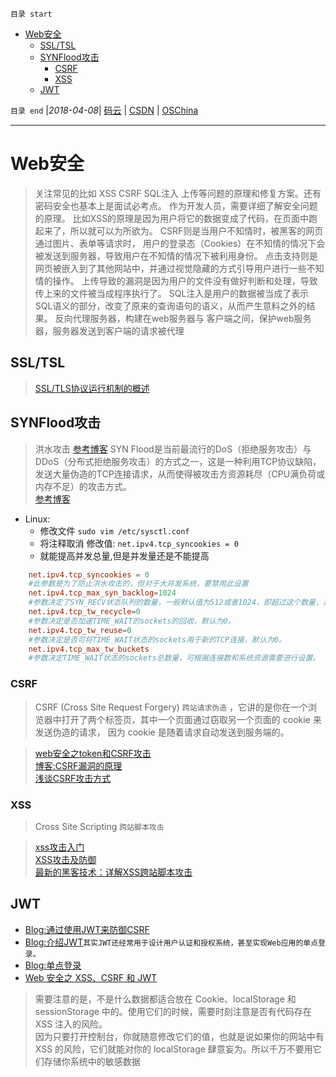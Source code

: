 `目录 start`
 
- [Web安全](#web安全)
    - [SSL/TSL](#ssltsl)
    - [SYNFlood攻击](#synflood攻击)
        - [CSRF](#csrf)
        - [XSS](#xss)
    - [JWT](#jwt)

`目录 end` |_2018-04-08_| [码云](https://gitee.com/kcp1104) | [CSDN](http://blog.csdn.net/kcp606) | [OSChina](https://my.oschina.net/kcp1104)
****************************************
# Web安全
> 关注常见的比如 XSS CSRF SQL注入 上传等问题的原理和修复方案。还有密码安全也基本上是面试必考点。
> 作为开发人员，需要详细了解安全问题的原理。 比如XSS的原理是因为用户将它的数据变成了代码，在页面中跑起来了，所以就可以为所欲为。 CSRF则是当用户不知情时，被黑客的网页通过图片、表单等请求时，
> 用户的登录态（Cookies）在不知情的情况下会被发送到服务器，导致用户在不知情的情况下被利用身份。 点击支持则是网页被嵌入到了其他网站中，并通过视觉隐藏的方式引导用户进行一些不知情的操作。 
> 上传导致的漏洞是因为用户的文件没有做好判断和处理，导致传上来的文件被当成程序执行了。 SQL注入是用户的数据被当成了表示SQL语义的部分，改变了原来的查询语句的语义，从而产生意料之外的结果。
> 反向代理服务器，构建在web服务器与 客户端之间，保护web服务器，服务器发送到客户端的请求被代理

## SSL/TSL
> [SSL/TLS协议运行机制的概述](http://www.ruanyifeng.com/blog/2014/02/ssl_tls.html)

## SYNFlood攻击
> 洪水攻击 [参考博客](http://xfocus.net/articles/200106/208.html) SYN Flood是当前最流行的DoS（拒绝服务攻击）与DDoS（分布式拒绝服务攻击）的方式之一，这是一种利用TCP协议缺陷，发送大量伪造的TCP连接请求，从而使得被攻击方资源耗尽（CPU满负荷或内存不足）的攻击方式。  
> [参考博客](http://www.cnblogs.com/popduke/p/5823801.html)  

- Linux:
    - 修改文件 `sudo vim /etc/sysctl.conf `
    - 将注释取消 修改值: `net.ipv4.tcp_syncookies = 0`
    - 就能提高并发总量,但是并发量还是不能提高
```conf
    net.ipv4.tcp_syncookies = 0  
    #此参数是为了防止洪水攻击的，但对于大并发系统，要禁用此设置
    net.ipv4.tcp_max_syn_backlog=1024
    #参数决定了SYN_RECV状态队列的数量，一般默认值为512或者1024，即超过这个数量，系统将不再接受新的TCP连接请求，一定程度上可以防止系统资源耗尽。可根据情况增加该值以接受更多的连接请求。
    net.ipv4.tcp_tw_recycle=0
    #参数决定是否加速TIME_WAIT的sockets的回收，默认为0。
    net.ipv4.tcp_tw_reuse=0
    #参数决定是否可将TIME_WAIT状态的sockets用于新的TCP连接，默认为0。
    net.ipv4.tcp_max_tw_buckets
    #参数决定TIME_WAIT状态的sockets总数量，可根据连接数和系统资源需要进行设置。 
```
### CSRF
> CSRF (Cross Site Request Forgery) `跨站请求伪造` ，它讲的是你在一个浏览器中打开了两个标签页，其中一个页面通过窃取另一个页面的 cookie 来发送伪造的请求，
> 因为 cookie 是随着请求自动发送到服务端的。  
 
> [web安全之token和CSRF攻击](https://blog.csdn.net/qq_15096707/article/details/51307024)  
> [博客:CSRF漏洞的原理](https://www.zhuyingda.com/blog/b5.html)  
> [浅谈CSRF攻击方式](http://www.cnblogs.com/hyddd/archive/2009/04/09/1432744.html)  

### XSS
> Cross Site Scripting `跨站脚本攻击` 

> [xss攻击入门](http://www.cnblogs.com/bangerlee/archive/2013/04/06/3002142.html)  
> [ XSS攻击及防御 ](https://blog.csdn.net/ghsau/article/details/17027893)  
> [最新的黑客技术：详解XSS跨站脚本攻击 ](http://soft.yesky.com/security/hkjj/136/2233136.shtml) 


## JWT
- [Blog:通过使用JWT来防御CSRF](https://segmentfault.com/a/1190000003716037)  
- [Blog:介绍JWT](blog.leapoahead.com/2015/09/06/understanding-jwt/)`其实JWT还经常用于设计用户认证和授权系统，甚至实现Web应用的单点登录。`  
- [Blog:单点登录](http://blog.leapoahead.com/2015/09/07/user-authentication-with-jwt/)  
- [Web 安全之 XSS、CSRF 和 JWT](https://juejin.im/entry/58e67673a22b9d00588e7148)

> 需要注意的是，不是什么数据都适合放在 Cookie、localStorage 和 sessionStorage 中的。使用它们的时候，需要时刻注意是否有代码存在 XSS 注入的风险。  
> 因为只要打开控制台，你就随意修改它们的值，也就是说如果你的网站中有 XSS 的风险，它们就能对你的 localStorage 肆意妄为。所以千万不要用它们存储你系统中的敏感数据



